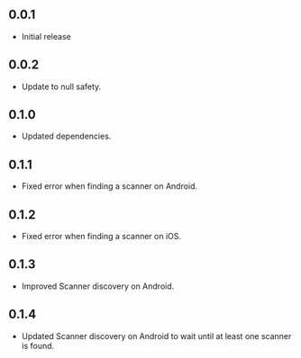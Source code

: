 ## 0.0.1
- Initial release

## 0.0.2
- Update to null safety.

## 0.1.0
- Updated dependencies.

## 0.1.1
- Fixed error when finding a scanner on Android.

## 0.1.2
- Fixed error when finding a scanner on iOS.

## 0.1.3
- Improved Scanner discovery on Android.

## 0.1.4
- Updated Scanner discovery on Android to wait until at least one scanner is found.